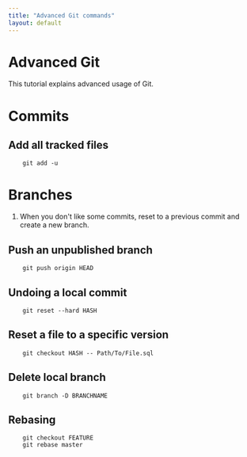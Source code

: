 ```yaml
---
title: "Advanced Git commands"
layout: default
---
```


# Advanced Git
This tutorial explains advanced usage of Git.

# Commits
## Add all tracked files
		git add -u

# Branches
1. When you don't like some commits, reset to a previous commit and create a new branch.

## Push an unpublished branch
		git push origin HEAD

## Undoing a local commit
		git reset --hard HASH

## Reset a file to a specific version
		git checkout HASH -- Path/To/File.sql

## Delete local branch
		git branch -D BRANCHNAME

## Rebasing
		git checkout FEATURE
		git rebase master
